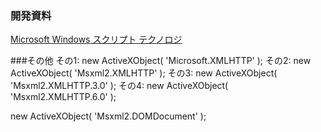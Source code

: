### 開発資料
[Microsoft Windows スクリプト テクノロジ](https://msdn.microsoft.com/ja-jp/library/cc392483.aspx)

###その他
その1: new ActiveXObject( 'Microsoft.XMLHTTP' );
その2: new ActiveXObject( 'Msxml2.XMLHTTP' );
その3: new ActiveXObject( 'Msxml2.XMLHTTP.3.0' );
その4: new ActiveXObject( 'Msxml2.XMLHTTP.6.0' );

new ActiveXObject( 'Msxml2.DOMDocument' );
